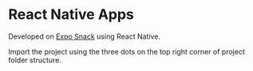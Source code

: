 # React Native Apps

Developed on [Expo Snack](https://snack.expo.dev/) using React Native. 

Import the project using the three dots on the top right corner of project folder structure.